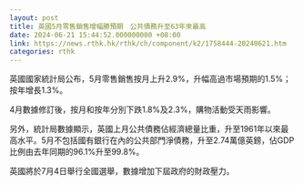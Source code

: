 ```yaml
---
layout: post
title: 英國5月零售銷售增幅勝預期　公共債務升至63年來最高
date: 2024-06-21 15:44:52.000000000 +08:00
link: https://news.rthk.hk/rthk/ch/component/k2/1758444-20240621.htm
categories: rthk
---
```


英國國家統計局公布，5月零售銷售按月上升2.9%，升幅高過市場預期的1.5%；按年增長1.3%。

4月數據修訂後，按月和按年分別下跌1.8%及2.3%，購物活動受天雨影響。

另外，統計局數據顯示，英國上月公共債務佔經濟總量比重，升至1961年以來最高水平。5月不包括國有銀行在內的公共部門淨債務，升至2.74萬億英鎊，佔GDP比例由去年同期的96.1%升至99.8%。

英國將於7月4日舉行全國選舉，數據增加下屆政府的財政壓力。
